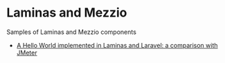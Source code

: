 # Laminas and Mezzio

Samples of Laminas and Mezzio components

* [A Hello World implemented in Laminas and Laravel: a comparison with JMeter](laminasversuslaravel/helloworld) 
